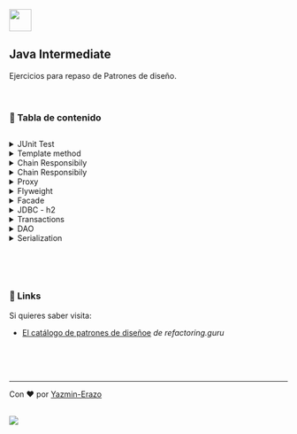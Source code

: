 <img src="https://cdn.jsdelivr.net/gh/devicons/devicon/icons/java/java-plain.svg" width="40" height="40" />

## Java Intermediate

Ejercicios para repaso de Patrones de diseño.
<br>
<br>
<br>

### 📝 Tabla de contenido
##

<details>

  <summary>JUnit Test</summary>
 
  <br>
  
  - [Ejercicio 01](https://github.com/yazmin-erazo/Java-Intermediate/tree/main/src/Exercise_01_JunitTest)
  - [Ejercicio 02](https://github.com/yazmin-erazo/Java-Intermediate/tree/main/src/Exercise_02_JunitTest)
  - [Ejercicio 03](https://github.com/yazmin-erazo/Java-Intermediate/tree/main/src/Exercise_03_JunitTest)
  - [Ejercicio 04](https://github.com/yazmin-erazo/Java-Intermediate/tree/main/src/Exercise_04_JunitTest)
  
</details>

<details>
  <summary>Template method</summary>
  <br>
  
  - [Ejercicio 01](https://github.com/yazmin-erazo/Java-Intermediate/tree/main/src/Exercise_05_Method)
  - [Ejercicio 02](https://github.com/yazmin-erazo/Java-Intermediate/tree/main/src/Exercise_06_Method)
  
</details>

<details>
  <summary>Chain Responsibily</summary>
  <br>
  
  - [Ejercicio 01](https://github.com/yazmin-erazo/Java-Intermediate/tree/main/src/Exercise_05_Method)
  - [Ejercicio 02](https://github.com/yazmin-erazo/Java-Intermediate/tree/main/src/Exercise_06_Method)
  
</details>

<details>
  <summary>Chain Responsibily</summary>
  <br>
  
  - [Ejercicio 01](https://github.com/yazmin-erazo/Java-Intermediate/tree/main/src/Exercise_07_ChainResponsibility)
  - [Ejercicio 02](https://github.com/yazmin-erazo/Java-Intermediate/tree/main/src/Exercise_08_ChainResponsibility)
  
</details>

<details>
  <summary>Proxy</summary>
  <br>
  
  - [Ejercicio 01](https://github.com/yazmin-erazo/Java-Intermediate/tree/main/src/Exercise_09_Proxy)
  - [Ejercicio 02](https://github.com/yazmin-erazo/Java-Intermediate/tree/main/src/Exercise_10_Proxy)
  
</details>

<details>
  <summary>Flyweight</summary>
  <br>
  
  - [Ejercicio 01](https://github.com/yazmin-erazo/Java-Intermediate/tree/main/src/Exercise_11_flyweight)
  - [Ejercicio 02](https://github.com/yazmin-erazo/Java-Intermediate/tree/main/src/Exercise_12_flyweight)
  - [Ejercicio 03](https://github.com/yazmin-erazo/Java-Intermediate/tree/main/src/Exercise_15_Flyweight)
  - [Ejercicio 04](https://github.com/yazmin-erazo/Java-Intermediate/tree/main/src/Exercise_16_Review)
  
</details>

<details>
  <summary>Facade</summary>
  <br>
  
  - [Ejercicio 01](https://github.com/yazmin-erazo/Java-Intermediate/tree/main/src/Exercise_13_Facade)
  - [Ejercicio 02](https://github.com/yazmin-erazo/Java-Intermediate/tree/main/src/Exercise_14_Facade)
  
</details>

<details>
  <summary>JDBC - h2</summary>
  <br>
  
  - [Ejercicio 01](https://github.com/yazmin-erazo/Java-Intermediate/blob/main/src/Exercise_18_JDBC/main/Main.java)
  - [Ejercicio 02](https://github.com/yazmin-erazo/Java-Intermediate/tree/main/src/Exercise_19_JdbcH2/main)
  
</details>

<details>
  <summary>Transactions</summary>
  <br>
  
  - [Ejercicio 01](https://github.com/yazmin-erazo/Java-Intermediate/tree/main/src/Exercise_20_Transactions/main)
  - [Ejercicio 02](https://github.com/yazmin-erazo/Java-Intermediate/tree/main/src/Exercise_19_JdbcH2/main)
  
</details>

<details>
  <summary>DAO</summary>
  <br>
  
  - [Ejercicio 01](https://github.com/yazmin-erazo/Java-Intermediate/tree/main/src/Exercise_21_PatronDAOGenerics/main)
  
</details>

<details>
  <summary>Serialization</summary>
  <br>
  
  - [Ejercicio 01](https://github.com/yazmin-erazo/Java-Intermediate/tree/main/src/Exercise_22_SerializationPG)
  
</details>


##

<br/>
<br/>

### 🔗 Links

Si quieres saber visita:
- [El catálogo de patrones de diseñoe](https://refactoring.guru/es/design-patterns/catalog)
<em> de refactoring.guru</em>


<br/>
<br/>
<br/>

---
Con ❤️ por [Yazmin-Erazo](https://github.com/yazmin-erazo)

<br/>
<a href="https://www.linkedin.com/in/yazmin-erazo/" rel="nofollow">
    <img src="https://camo.githubusercontent.com/a493f6833f99fb3c85788d6d9305e6b7a42b838e5ee5d138fd9a8214a7e77472/68747470733a2f2f696d672e736869656c64732e696f2f62616467652f6c696e6b6564696e2d2532333030373742352e7376673f267374796c653d666f722d7468652d6261646765266c6f676f3d6c696e6b6564696e266c6f676f436f6c6f723d7768697465" data-canonical-src="https://img.shields.io/badge/linkedin-%230077B5.svg?&amp;style=for-the-badge&amp;logo=linkedin&amp;logoColor=white" style="max-width: 100%;">
 </a>
